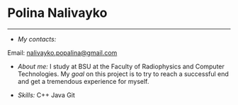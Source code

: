 # Polina Nalivayko
------
+ _My contacts:_

Email: nalivayko.popalina@gmail.com


+ _About me:_
I study at BSU at the Faculty of Radiophysics and Computer Technologies. My _goal_ on this project is to try to reach a successful end and get a tremendous experience for myself.

+ _Skills:_
C++ Java Git
